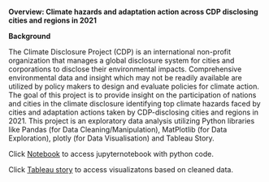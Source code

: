 **Overview:  Climate hazards and adaptation action across CDP disclosing cities and regions in 2021**

**Background**

The Climate Disclosure Project (CDP) is an international non-profit organization that manages a global disclosure system for cities and corporations to disclose their environmental impacts. Comprehensive environmental data and insight which may not be readily available are utilized by policy makers to design and evaluate policies for climate action. The goal of this project is to provide insight on the participation of nations and cities in the climate disclosure identifying top climate hazards faced by cities and adaptation actions taken by CDP-disclosing cities and regions in 2021. This project is an exploratory data analysis utilizing Python libraries like Pandas (for Data Cleaning/Manipulation), MatPlotlib (for Data Exploration), plotly (for  Data Visualisation) and Tableau Story.

Click [Notebook](https://github.com/preciousareeveso/CLIMATE-CDP/blob/20760f18b1bf5bb4877e5ebfd016f1dd0fb98d9d/Overview%20of%20Climate%20Hazards%20and%20Actions%20reported%20to%20CDP_CODE.ipynb) to access jupyternotebook with python code.

Click [Tableau story](https://public.tableau.com/views/OverviewofclimatechangeimpactandclimateactionsacrossCDPdisclosingcitiesandregions_/Story1?:language=en-US&publish=yes&:display_count=n&:origin=viz_share_link) to access visualizatons based on cleaned data.
